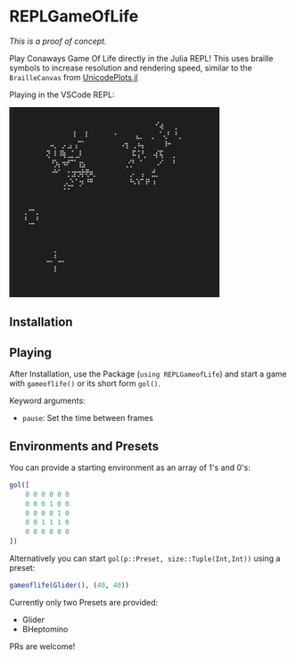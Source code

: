 # REPLGameOfLife
*This is a proof of concept.*

Play Conaways Game Of Life directly in the Julia REPL!
This uses braille symbols to increase resolution and rendering speed, similar to the `BrailleCanvas` from [UnicodePlots.jl](https://github.com/Evizero/UnicodePlots.jl)

Playing in the VSCode REPL:

![Screenshot](resources/Screenshot.png)

## Installation

## Playing
After Installation, use the Package (`using REPLGameofLife`) and start a game with `gameoflife()` or its short form `gol()`.

Keyword arguments:
* `pause`: Set the time between frames

## Environments and Presets
You can provide a starting environment as an array of 1's and 0's:
```julia
gol([
    0 0 0 0 0 0
    0 0 0 1 0 0
    0 0 0 0 1 0
    0 0 1 1 1 0
    0 0 0 0 0 0
])
```

Alternatively you can start `gol(p::Preset, size::Tuple(Int,Int))` using a preset:

```julia
gameoflife(Glider(), (40, 40))
```

Currently only two Presets are provided:
* Glider
* BHeptomino

PRs are welcome!
